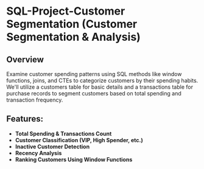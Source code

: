 # SQL-Project-Customer Segmentation (Customer Segmentation & Analysis)

## Overview
Examine customer spending patterns using SQL methods like window functions, joins, and CTEs to categorize customers by their spending habits. We'll utilize a customers table for basic details and a transactions table for purchase records to segment customers based on total spending and transaction frequency.

## Features:
- **Total Spending & Transactions Count**
- **Customer Classification (VIP, High Spender, etc.)**
- **Inactive Customer Detection**
- **Recency Analysis**
- **Ranking Customers Using Window Functions**

